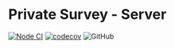 # Private Survey - Server

[![Node CI](https://github.com/Soontao/private-survey-server/workflows/Node%20CI/badge.svg)](https://github.com/Soontao/private-survey-server/actions?query=workflow%3A%22Node+CI%22)
[![codecov](https://codecov.io/gh/Soontao/private-survey-server/branch/master/graph/badge.svg)](https://codecov.io/gh/Soontao/private-survey-server)
![GitHub](https://img.shields.io/github/license/Soontao/private-survey-server)
